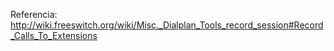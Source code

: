 Referencia: http://wiki.freeswitch.org/wiki/Misc._Dialplan_Tools_record_session#Record_Calls_To_Extensions
